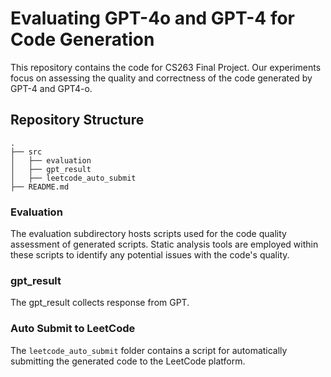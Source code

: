 # Evaluating GPT-4o and GPT-4 for Code Generation

This repository contains the code for CS263 Final Project.
Our experiments focus on assessing the quality and correctness of the code generated by GPT-4 and GPT4-o.


## Repository Structure

```
.
├── src
│   ├── evaluation
│   ├── gpt_result
│   ├── leetcode_auto_submit
├── README.md
```



### Evaluation
The evaluation subdirectory hosts scripts used for the code quality assessment of generated scripts. Static analysis tools are employed within these scripts to identify any potential issues with the code's quality. 

### gpt_result
The gpt_result collects response from GPT.


### Auto Submit to LeetCode 
The `leetcode_auto_submit` folder contains a script for automatically submitting the generated code to the LeetCode platform. 
